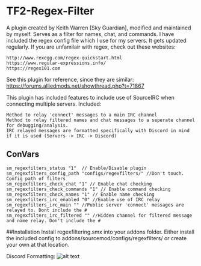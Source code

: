# TF2-Regex-Filter
A plugin created by Keith Warren [Sky Guardian], modified and maintained by myself. 
Serves as a filter for names, chat, and commands. 
I have included the regex config file  which I use for my servers. It gets updated regularly.
If you are unfamilair with regex, check out  these websites: 
```
http://www.rexegg.com/regex-quickstart.html
https://www.regular-expressions.info/
https://regex101.com
```

See this plugin for reference, since they are similar: https://forums.alliedmods.net/showthread.php?t=71867

This plugin has included features to include use of SourceIRC when connecting multiple servers.
  Included: 
 ```
Method to relay 'connect' messages to a main IRC channel
Method to relay filtered names and chat messages to a seperate channel for debugging/analysis.
IRC relayed messages are formatted specifically with Discord in mind if it is used (Servers -> IRC -> Discord)
```

## ConVars
```
sm_regexfilters_status "1"  // Enable/Disable plugin
sm_regexfilters_config_path "configs/regexfilters/" //Don't touch. Config path of filters
sm_regexfilters_check_chat "1" // Enable chat checking
sm_regexfilters_check_commands "1" // Enable command checking
sm_regexfilters_check_names "1" // Enable name checking
sm_regexfilters_irc_enabled "0" //Enable use of IRC relay
sm_regexfilters_irc_main "" //Public server 'connect' messages are relayed to. Dont include the #
sm_regexfilters_irc_filtered "" //Hidden channel for filtered message and name relay. Don't include the #
```
##Installation
Install regexfiltering.smx into your addons folder.
Either install the included config to addons/sourcemod/configs/regexfilters/
  or create your own at that location.

Discord Formatting:
![alt text](https://i.imgur.com/WhD5wUh.png)
